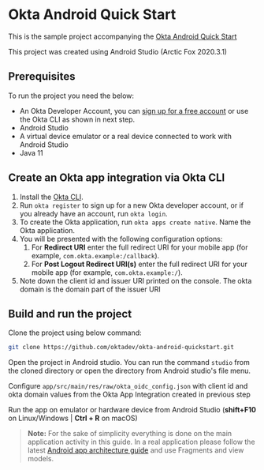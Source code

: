# Okta Android Quick Start

This is the sample project accompanying
the [Okta Android Quick Start](https://developer.okta.com/docs/guides/sign-into-mobile-app/android/main/)

This project was created using Android Studio (Arctic Fox 2020.3.1)

## Prerequisites

To run the project you need the below:

- An Okta Developer Account, you
  can [sign up for a free account](https://developer.okta.com/signup/) or use the Okta CLI as shown
  in next step.
- Android Studio
- A virtual device emulator or a real device connected to work with Android Studio
- Java 11

## Create an Okta app integration via Okta CLI

1. Install the [Okta CLI](https://cli.okta.com/).
1. Run `okta register` to sign up for a new Okta developer account, or if you already have an
   account, run `okta login`.
1. To create the Okta application, run `okta apps create native`. Name the Okta application.
1. You will be presented with the following configuration options:
    1. For **Redirect URI** enter the full redirect URI for your mobile app (for
       example, `com.okta.example:/callback`).
    1. For **Post Logout Redirect URI(s)** enter the full redirect URI for your mobile app (for
       example, `com.okta.example:/`).
1. Note down the client id and issuer URI printed on the console. The okta domain is the domain part
   of the issuer URI

## Build and run the project

Clone the project using below command:

```bash
git clone https://github.com/oktadev/okta-android-quickstart.git
```

Open the project in Android studio. You can run the command `studio` from the cloned directory or
open the directory from Android studio's file menu.

Configure `app/src/main/res/raw/okta_oidc_config.json` with client id and okta domain values from
the Okta App Integration created in previous step

Run the app on emulator or hardware device from Android Studio (**shift+F10** on Linux/Windows |
**Ctrl + R** on macOS)

> **Note:** For the sake of simplicity everything is done on the main application activity in this guide. In a real application please follow the latest [Android app architecture guide](https://developer.android.com/topic/architecture) and use Fragments and view models.